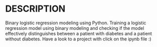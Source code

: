 # DESCRIPTION
Binary logistic regression modeling using Python. Training a logistic regression model using binary modeling and checking 
if the model effectively distinguishes between a patient with diabetes and a patient without diabetes.
Have a look to a project with click on the ipynb file :)
